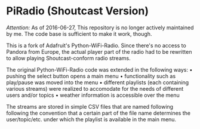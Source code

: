 PiRadio (Shoutcast Version)
===========================

<i>Attention:</i> As of 2016-06-27, This repository is no longer actively maintained by me. The code base is sufficient to make it work, though.

This is a fork of Adafruit's Python-WiFi-Radio. Since there's no access to Pandora from Europe, the actual player part of the radio had to be rewritten to allow playing Shoutcast-conform radio streams.

The original Python-WiFi-Radio code was extended in the following ways:
• pushing the select button opens a main menu
• functionality such as play/pause was moved into the menu
• different playlists (each containing various streams) were realized to accomodate for the needs of different users and/or topics
• weather information is accessible over the menu

The streams are stored in simple CSV files that are named following following the convention that a certain part of the file name determines the user/topic/etc. under which the playlist is available in the main menu.
